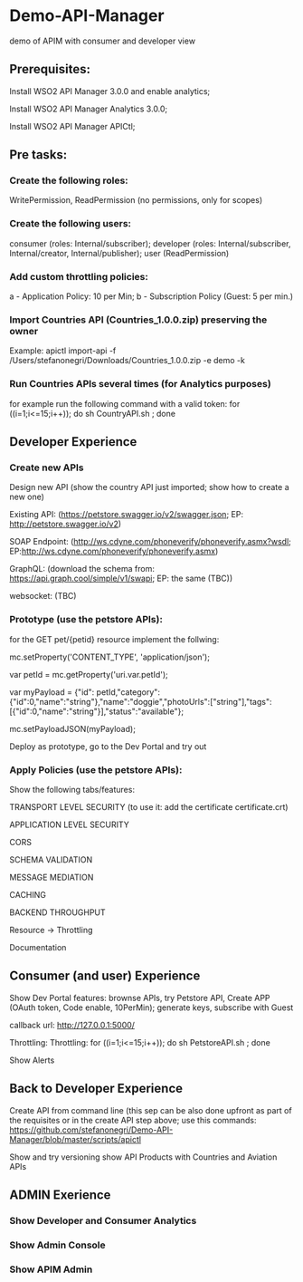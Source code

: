 # Demo-API-Manager
demo of APIM with consumer and developer view

## Prerequisites:

Install WSO2 API Manager 3.0.0 and enable analytics;

Install WSO2 API Manager Analytics 3.0.0;

Install WSO2 API Manager APICtl;


## Pre tasks:

### Create the following roles:
  WritePermission, ReadPermission (no permissions, only for scopes)
### Create the following users:
  consumer (roles: Internal/subscriber); developer (roles: Internal/subscriber, Internal/creator, Internal/publisher); user (ReadPermission)
### Add custom throttling policies:
  a - Application Policy: 10 per Min; 
  b - Subscription Policy (Guest: 5 per min.)
### Import Countries API (Countries_1.0.0.zip) preserving the owner
Example: apictl import-api -f /Users/stefanonegri/Downloads/Countries_1.0.0.zip -e demo -k
### Run Countries APIs several times (for Analytics purposes)
for example run the following command with a valid token: for ((i=1;i<=15;i++)); do sh CountryAPI.sh ; done

## Developer Experience

### Create new APIs
Design new API (show the country API just imported; show how to create a new one)

Existing API: (https://petstore.swagger.io/v2/swagger.json; EP: http://petstore.swagger.io/v2)

SOAP Endpoint: (http://ws.cdyne.com/phoneverify/phoneverify.asmx?wsdl; EP:http://ws.cdyne.com/phoneverify/phoneverify.asmx)

GraphQL: (download the schema from: https://api.graph.cool/simple/v1/swapi; EP: the same (TBC))

websocket: (TBC)

### Prototype (use the petstore APIs):
for the GET pet/{petid} resource implement the follwing:

mc.setProperty('CONTENT_TYPE', 'application/json');

var petId = mc.getProperty('uri.var.petId');

var myPayload = {"id": petId,"category":{"id":0,"name":"string"},"name":"doggie","photoUrls":["string"],"tags":[{"id":0,"name":"string"}],"status":"available"};

mc.setPayloadJSON(myPayload);

Deploy as prototype, go to the Dev Portal and try out

### Apply Policies (use the petstore APIs):

Show the following tabs/features:

TRANSPORT LEVEL SECURITY
  (to use it: add the certificate certificate.crt)

APPLICATION LEVEL SECURITY

CORS

SCHEMA VALIDATION

MESSAGE MEDIATION

CACHING

BACKEND THROUGHPUT

Resource -> Throttling

Documentation

## Consumer (and user) Experience

Show Dev Portal features: brownse APIs, try Petstore API, Create APP (OAuth token, Code enable, 10PerMin); generate keys, subscribe with Guest

callback url: http://127.0.0.1:5000/

Throttling: Throttling: for ((i=1;i<=15;i++)); do sh PetstoreAPI.sh ; done

Show Alerts

## Back to Developer Experience
Create API from command line (this sep can be also done upfront as part of the requisites or in the create API step above; use this commands: https://github.com/stefanonegri/Demo-API-Manager/blob/master/scripts/apictl

Show and try versioning
show API Products with Countries and Aviation APIs

## ADMIN Exerience

### Show Developer and Consumer Analytics
### Show Admin Console
### Show APIM Admin



